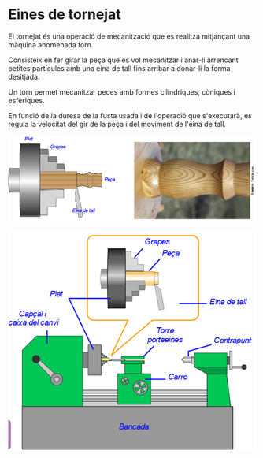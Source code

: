 # Eines de tornejat

El tornejat és una operació de mecanització que es realitza mitjançant una màquina anomenada torn.

Consisteix en fer girar la peça que es vol mecanitzar i anar-li arrencant petites partícules amb una eina de tall fins arribar a donar-li la forma desitjada.

Un torn permet mecanitzar peces amb formes cilíndriques, còniques i esfèriques.

En funció de la duresa de la fusta usada i de l'operació que s'executarà, es regula la velocitat del gir de la peça i del moviment de l'eina de tall.

![imagen](media/image51.png)

![imagen](media/image52.png)

